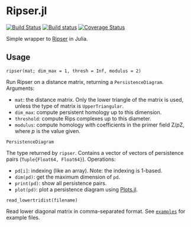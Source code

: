 # Ripser.jl

[![Build Status](https://travis-ci.org/mtsch/Ripser.jl.svg?branch=master)](https://travis-ci.org/mtsch/Ripser.jl)
[![Build status](https://ci.appveyor.com/api/projects/status/le4fbrk5hsgnf3ax?svg=true)](https://ci.appveyor.com/project/mtsch/ripser-jl)
[![Coverage Status](https://coveralls.io/repos/github/mtsch/Ripser.jl/badge.svg?branch=master)](https://coveralls.io/github/mtsch/Ripser.jl?branch=master)

Simple wrapper to [Ripser](https://github.com/Ripser/ripser) in Julia.

## Usage

```
ripser(mat; dim_max = 1, thresh = Inf, modulus = 2)
```

Run Ripser on a distance matrix, returning a `PersistenceDiagram`. Arguments:

* `mat`: the distance matrix. Only the lower triangle of the matrix is used,
  unless the type of matrix is `UpperTriangular`.
* `dim_max`: compute persistent homology up to this dimension.
* `threshold`: compute Rips complexes up to this diameter.
* `modulus`: compute homology with coefficients in the primer field Z/*p*Z,
  where *p* is the value given.

```
PersistenceDiagram
```

The type returned by `ripser`. Contains a vector of vectors of persistence pairs
(`Tuple{Float64, Float64}`). Operations:

* `pd[i]`: indexing (like an array). Note: the indexing is 1-based.
* `dim(pd)`: get the maximum dimension of `pd`.
* `print(pd)`: show all persistence pairs.
* `plot(pd)`: plot a persistence diagram using
  [Plots.jl](https://github.com/JuliaPlots/Plots.jl).

```
read_lowertridist(filename)
```

Read lower diagonal matrix in comma-separated format. See
[`examples`](examples) for example files.
